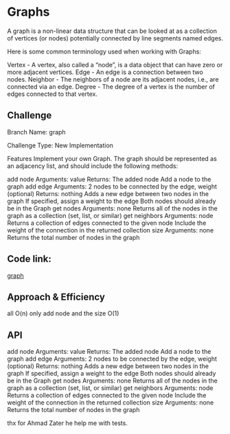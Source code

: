 # Graphs

A graph is a non-linear data structure that can be looked at as a collection of vertices (or nodes) potentially connected by line segments named edges.

Here is some common terminology used when working with Graphs:

Vertex - A vertex, also called a “node”, is a data object that can have zero or more adjacent vertices.
Edge - An edge is a connection between two nodes.
Neighbor - The neighbors of a node are its adjacent nodes, i.e., are connected via an edge.
Degree - The degree of a vertex is the number of edges connected to that vertex.

## Challenge
Branch Name: graph

Challenge Type: New Implementation

Features
Implement your own Graph. The graph should be represented as an adjacency list, and should include the following methods:

add node
Arguments: value
Returns: The added node
Add a node to the graph
add edge
Arguments: 2 nodes to be connected by the edge, weight (optional)
Returns: nothing
Adds a new edge between two nodes in the graph
If specified, assign a weight to the edge
Both nodes should already be in the Graph
get nodes
Arguments: none
Returns all of the nodes in the graph as a collection (set, list, or similar)
get neighbors
Arguments: node
Returns a collection of edges connected to the given node
Include the weight of the connection in the returned collection
size
Arguments: none
Returns the total number of nodes in the graph

## Code link:
[graph](https://github.com/Obada-gh/data-structures-and-algorithms-401/tree/main/Data-Structures/python/graph/graph/graph.py)

## Approach & Efficiency
all O(n) only add node and the size O(1)

## API

add node
Arguments: value
Returns: The added node
Add a node to the graph
add edge
Arguments: 2 nodes to be connected by the edge, weight (optional)
Returns: nothing
Adds a new edge between two nodes in the graph
If specified, assign a weight to the edge
Both nodes should already be in the Graph
get nodes
Arguments: none
Returns all of the nodes in the graph as a collection (set, list, or similar)
get neighbors
Arguments: node
Returns a collection of edges connected to the given node
Include the weight of the connection in the returned collection
size
Arguments: none
Returns the total number of nodes in the graph

thx for Ahmad Zater he help me with tests.
